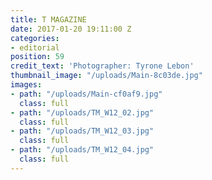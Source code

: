 ```yaml
---
title: T MAGAZINE
date: 2017-01-20 19:11:00 Z
categories:
- editorial
position: 59
credit_text: 'Photographer: Tyrone Lebon'
thumbnail_image: "/uploads/Main-8c03de.jpg"
images:
- path: "/uploads/Main-cf0af9.jpg"
  class: full
- path: "/uploads/TM_W12_02.jpg"
  class: full
- path: "/uploads/TM_W12_03.jpg"
  class: full
- path: "/uploads/TM_W12_04.jpg"
  class: full
---
```


